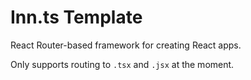 # Inn.ts Template

React Router-based framework for creating React apps.

Only supports routing to `.tsx` and `.jsx` at the moment.
